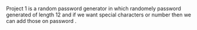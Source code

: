 Project 1 is a random password generator in which randomely password generated of length 12 and if we want special characters or number then we can add those on password .
